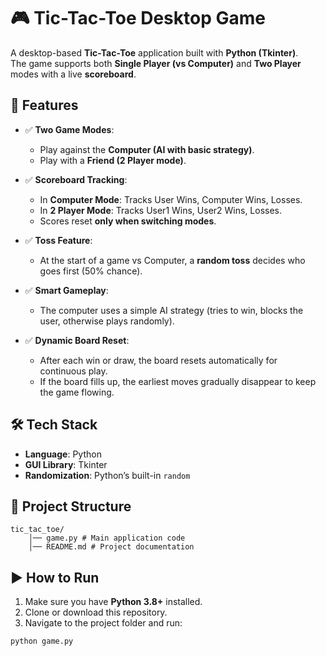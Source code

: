 # 🎮 Tic-Tac-Toe Desktop Game  

A desktop-based **Tic-Tac-Toe** application built with **Python (Tkinter)**.  
The game supports both **Single Player (vs Computer)** and **Two Player** modes with a live **scoreboard**.  


## 🚀 Features  

- ✅ **Two Game Modes**:  
  - Play against the **Computer (AI with basic strategy)**.  
  - Play with a **Friend (2 Player mode)**.  

- ✅ **Scoreboard Tracking**:  
  - In **Computer Mode**: Tracks User Wins, Computer Wins, Losses.  
  - In **2 Player Mode**: Tracks User1 Wins, User2 Wins, Losses.  
  - Scores reset **only when switching modes**.  

- ✅ **Toss Feature**:  
  - At the start of a game vs Computer, a **random toss** decides who goes first (50% chance).  

- ✅ **Smart Gameplay**:  
  - The computer uses a simple AI strategy (tries to win, blocks the user, otherwise plays randomly).  

- ✅ **Dynamic Board Reset**:  
  - After each win or draw, the board resets automatically for continuous play.  
  - If the board fills up, the earliest moves gradually disappear to keep the game flowing.  



## 🛠️ Tech Stack  

- **Language**: Python  
- **GUI Library**: Tkinter  
- **Randomization**: Python’s built-in `random`  



## 📂 Project Structure

    tic_tac_toe/
        │── game.py # Main application code
        │── README.md # Project documentation


## ▶️ How to Run  

1. Make sure you have **Python 3.8+** installed.  
2. Clone or download this repository.  
3. Navigate to the project folder and run:  

```bash
python game.py
```


    


